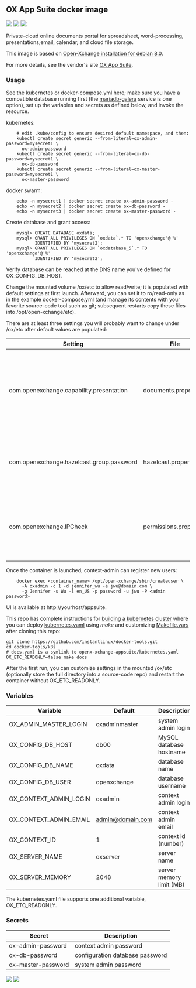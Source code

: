 ## OX App Suite docker image
[![](https://images.microbadger.com/badges/version/instantlinux/open-xchange-appsuite.svg)](https://microbadger.com/images/instantlinux/open-xchange-appsuite "Version badge") [![](https://images.microbadger.com/badges/image/instantlinux/open-xchange-appsuite.svg)](https://microbadger.com/images/instantlinux/open-xchange-appsuite "Image badge") [![](https://images.microbadger.com/badges/commit/instantlinux/open-xchange-appsuite.svg)](https://microbadger.com/images/instantlinux/open-xchange-appsuite "Commit badge")

Private-cloud online documents portal for spreadsheet, word-processing, presentations,email, calendar, and cloud file storage.

This image is based on [Open-Xchange installation for debian 8.0](http://oxpedia.org/wiki/index.php?title=AppSuite:Open-Xchange_Installation_Guide_for_Debian_8.0).

For more details, see the vendor's site [OX App Suite](http://open-xchange.com/en/home).

### Usage

See the kubernetes or docker-compose.yml here; make sure you have a compatible database running first (the [mariadb-galera](https://cloud.docker.com/repository/docker/instantlinux/mariadb-galera) service is one option), set up the variables and secrets as defined below, and invoke the resource.

kubernetes:
```
    # edit .kube/config to ensure desired default namespace, and then:
    kubectl create secret generic --from-literal=ox-admin-password=mysecret1 \
      ox-admin-password
    kubectl create secret generic --from-literal=ox-db-password=mysecret1 \
      ox-db-password
    kubectl create secret generic --from-literal=ox-master-password=mysecret1 \
      ox-master-password
```

docker swarm:
```
    echo -n mysecret1 | docker secret create ox-admin-password -
    echo -n mysecret2 | docker secret create ox-db-password -
    echo -n mysecret3 | docker secret create ox-master-password -
```
Create database and grant access:

        mysql> CREATE DATABASE oxdata;
        mysql> GRANT ALL PRIVILEGES ON `oxdata`.* TO 'openxchange'@'%'
               IDENTIFIED BY 'mysecret2';
        mysql> GRANT ALL PRIVILEGES ON `oxdatabase_5`.* TO 'openxchange'@'%'
               IDENTIFIED BY 'mysecret2';

Verify database can be reached at the DNS name you've defined for
OX_CONFIG_DB_HOST.

Change the mounted volume /ox/etc to allow read/write; it is populated
with default settings at first launch. Afterward, you can set it to
ro/read-only as in the example docker-compose.yml (and manage its
contents with your favorite source-code tool such as git; subsequent restarts
copy these files into /opt/open-xchange/etc).

There are at least three settings you will probably want to change under /ox/etc after default values are populated:

| Setting | File | Value | Why |
| ------- | ---- | ----- | --- |
| com.openexchange.capability.presentation | documents.properties | true | Text word-processor and Spreadsheet utilities enabled by default; Presentation default value is false |
| com.openexchange.hazelcast.group.password | hazelcast.properties | `uuidgen` | Has a widely-known default value; change it to a random string |
| com.openexchange.IPCheck | permissions.properties | false | Under Docker you're likely to suffer frequent logouts with _Client login IP changed_ in the logs. |

Once the container is launched, context-admin can register new users:

        docker exec <container_name> /opt/open-xchange/sbin/createuser \
          -A oxadmin -c 1 -d jennifer_wu -e jwu@domain.com \
          -g Jennifer -s Wu -l en_US -p password -u jwu -P <admin password>

UI is available at http://yourhost/appsuite.

This repo has complete instructions for
[building a kubernetes cluster](https://github.com/instantlinux/docker-tools/blob/master/k8s/README.md) where you can deploy [kubernetes.yaml](https://github.com/instantlinux/docker-tools/blob/master/images/open-xchange-appsuite/kubernetes.yaml) using _make_ and customizing [Makefile.vars](https://github.com/instantlinux/docker-tools/blob/master/k8s/Makefile.vars) after cloning this repo:
~~~
git clone https://github.com/instantlinux/docker-tools.git
cd docker-tools/k8s
# docs.yaml is a symlink to openx-xchange-appsuite/kubernetes.yaml
OX_ETC_READONLY=false make docs
~~~

After the first run, you can customize settings in the mounted /ox/etc (optionally store the full directory into a source-code repo) and restart the container without OX_ETC_READONLY.

### Variables

| Variable | Default | Description |
| -------- | ------- | ----------- |
| OX_ADMIN_MASTER_LOGIN | oxadminmaster | system admin login |
| OX_CONFIG_DB_HOST | db00 | MySQL database hostname |
| OX_CONFIG_DB_NAME | oxdata | database name |
| OX_CONFIG_DB_USER | openxchange | database username |
| OX_CONTEXT_ADMIN_LOGIN | oxadmin | context admin login |
| OX_CONTEXT_ADMIN_EMAIL | admin@domain.com| context admin email |
| OX_CONTEXT_ID | 1 | context id (number) |
| OX_SERVER_NAME | oxserver | server name |
| OX_SERVER_MEMORY | 2048 | server memory limit (MB) |

The kubernetes.yaml file supports one additional variable, OX_ETC_READONLY.

### Secrets

| Secret | Description |
| ------ | ----------- |
| ox-admin-password |context admin password |
| ox-db-password | configuration database password |
| ox-master-password |system admin password |

[![](https://images.microbadger.com/badges/license/instantlinux/open-xchange-appsuite.svg)](https://microbadger.com/images/instantlinux/open-xchange-appsuite "License badge") [![](https://img.shields.io/badge/code-open_xchange%2Fscm-blue.svg)](https://code.open-xchange.com "Code repo")
